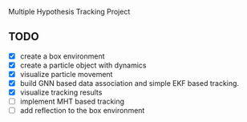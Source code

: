 Multiple Hypothesis Tracking Project




## TODO
- [x] create a box environment
- [x] create a particle object with dynamics
- [x] visualize particle movement
- [x] build GNN based data association and simple EKF based tracking.
- [x] visualize tracking results
- [ ] implement MHT based tracking
- [ ] add reflection to the box environment